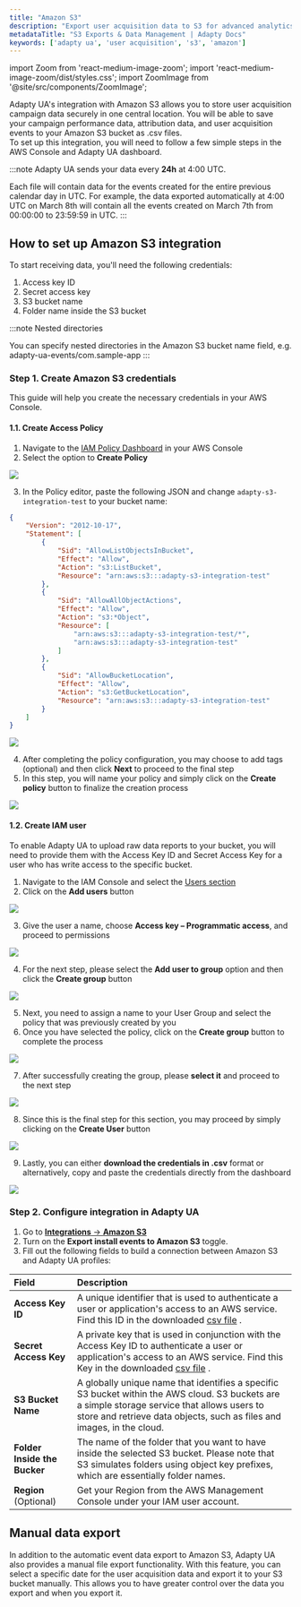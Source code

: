 ```yaml
---
title: "Amazon S3"
description: "Export user acquisition data to S3 for advanced analytics and reporting."
metadataTitle: "S3 Exports & Data Management | Adapty Docs"
keywords: ['adapty ua', 'user acquisition', 's3', 'amazon']
---
```


import Zoom from 'react-medium-image-zoom';
import 'react-medium-image-zoom/dist/styles.css';
import ZoomImage from '@site/src/components/ZoomImage';

Adapty UA's integration with Amazon S3 allows you to store user acquisition campaign data securely in one central location. You will be able to save your campaign performance data, attribution data, and user acquisition events to your Amazon S3 bucket as .csv files.  
To set up this integration, you will need to follow a few simple steps in the AWS Console and Adapty UA dashboard.

:::note
Adapty UA sends your data every **24h** at 4:00 UTC.

Each file will contain data for the events created for the entire previous calendar day in UTC. For example, the data exported automatically at 4:00 UTC on March 8th will contain all the events created on March 7th from 00:00:00 to 23:59:59 in UTC.
:::

## How to set up Amazon S3 integration

To start receiving data, you'll need the following credentials:

1. Access key ID
2. Secret access key
3. S3 bucket name
4. Folder name inside the S3 bucket

:::note
Nested directories

You can specify nested directories in the Amazon S3 bucket name field, e.g. adapty-ua-events/com.sample-app
:::

### Step 1. Create Amazon S3 credentials

This guide will help you create the necessary credentials in your AWS Console.

#### 1.1. Create Access Policy

1. Navigate to the [IAM Policy Dashboard](https://us-east-1.console.aws.amazon.com/iamv2/home?region=us-east-1#/policies) in your AWS Console
2. Select the option to **Create Policy**

<Zoom>
  <img src={require('./img/7af075c-CleanShot_2023-03-21_at_10.52.002x.webp').default}
  style={{
    border: '1px solid #727272', /* border width and color */
    width: '700px', /* image width */
    display: 'block', /* for alignment */
    margin: '0 auto' /* center alignment */
  }}
/>
</Zoom>

3. In the Policy editor, paste the following JSON and change `adapty-s3-integration-test` to your bucket name:

```json showLineNumbers title="Json"
{
    "Version": "2012-10-17",
    "Statement": [
        {
            "Sid": "AllowListObjectsInBucket",
            "Effect": "Allow",
            "Action": "s3:ListBucket",
            "Resource": "arn:aws:s3:::adapty-s3-integration-test"
        },
        {
            "Sid": "AllowAllObjectActions",
            "Effect": "Allow",
            "Action": "s3:*Object",
            "Resource": [
                "arn:aws:s3:::adapty-s3-integration-test/*",
                "arn:aws:s3:::adapty-s3-integration-test"
            ]
        },
        {
            "Sid": "AllowBucketLocation",
            "Effect": "Allow",
            "Action": "s3:GetBucketLocation",
            "Resource": "arn:aws:s3:::adapty-s3-integration-test"
        }
    ]
}
```

<Zoom>
  <img src={require('./img/d4e474a-CleanShot_2023-03-21_at_10.56.212x.webp').default}
  style={{
    border: '1px solid #727272', /* border width and color */
    width: '700px', /* image width */
    display: 'block', /* for alignment */
    margin: '0 auto' /* center alignment */
  }}
/>
</Zoom>

4. After completing the policy configuration, you may choose to add tags (optional) and then click **Next** to proceed to the final step
5. In this step, you will name your policy and simply click on the **Create policy** button to finalize the creation process

<Zoom>
  <img src={require('./img/7dcb02f-CleanShot_2023-03-21_at_11.03.372x.webp').default}
  style={{
    border: '1px solid #727272', /* border width and color */
    width: '700px', /* image width */
    display: 'block', /* for alignment */
    margin: '0 auto' /* center alignment */
  }}
/>
</Zoom>

#### 1.2. Create IAM user

To enable Adapty UA to upload raw data reports to your bucket, you will need to provide them with the Access Key ID and Secret Access Key for a user who has write access to the specific bucket.

1. Navigate to the IAM Console and select the [Users section](https://console.aws.amazon.com/iamv2/home#/users)
2. Click on the **Add users** button

<Zoom>
  <img src={require('./img/bb612c8-CleanShot_2023-03-21_at_11.12.392x.webp').default}
  style={{
    border: '1px solid #727272', /* border width and color */
    width: '700px', /* image width */
    display: 'block', /* for alignment */
    margin: '0 auto' /* center alignment */
  }}
/>
</Zoom>

3. Give the user a name, choose **Access key – Programmatic access**, and proceed to permissions

<Zoom>
  <img src={require('./img/467ee4d-j6aoX.webp').default}
  style={{
    border: '1px solid #727272', /* border width and color */
    width: '700px', /* image width */
    display: 'block', /* for alignment */
    margin: '0 auto' /* center alignment */
  }}
/>
</Zoom>

4. For the next step, please select the **Add user to group** option and then click the **Create group** button

<Zoom>
  <img src={require('./img/bfd0e80-CleanShot_2023-03-21_at_11.24.592x.webp').default}
  style={{
    border: '1px solid #727272', /* border width and color */
    width: '700px', /* image width */
    display: 'block', /* for alignment */
    margin: '0 auto' /* center alignment */
  }}
/>
</Zoom>

5. Next, you need to assign a name to your User Group and select the policy that was previously created by you
6. Once you have selected the policy, click on the **Create group** button to complete the process

<Zoom>
  <img src={require('./img/df29c12-CleanShot_2023-03-21_at_11.28.052x.webp').default}
  style={{
    border: '1px solid #727272', /* border width and color */
    width: '700px', /* image width */
    display: 'block', /* for alignment */
    margin: '0 auto' /* center alignment */
  }}
/>
</Zoom>

7. After successfully creating the group, please **select it** and proceed to the next step

<Zoom>
  <img src={require('./img/1f3722e-CleanShot_2023-03-21_at_11.36.192x.webp').default}
  style={{
    border: '1px solid #727272', /* border width and color */
    width: '700px', /* image width */
    display: 'block', /* for alignment */
    margin: '0 auto' /* center alignment */
  }}
/>
</Zoom>

8. Since this is the final step for this section, you may proceed by simply clicking on the **Create User** button

<Zoom>
  <img src={require('./img/ea43722-CleanShot_2023-03-21_at_11.40.462x.webp').default}
  style={{
    border: '1px solid #727272', /* border width and color */
    width: '700px', /* image width */
    display: 'block', /* for alignment */
    margin: '0 auto' /* center alignment */
  }}
/>
</Zoom>

9. Lastly, you can either **download the credentials in .csv** format or alternatively, copy and paste the credentials directly from the dashboard

<Zoom>
  <img src={require('./img/bcf35e1-S3created.webp').default}
  style={{
    border: '1px solid #727272', /* border width and color */
    width: '700px', /* image width */
    display: 'block', /* for alignment */
    margin: '0 auto' /* center alignment */
  }}
/>
</Zoom>

### Step 2. Configure integration in Adapty UA

1. Go to [**Integrations** -> **Amazon S3**](https://app.adapty.io/ua/integrations/s3)
2. Turn on the **Export install events to Amazon S3** toggle.
3. Fill out the following fields to build a connection between Amazon S3 and Adapty UA profiles:

| Field                        | Description                                                  |
|:-----------------------------| :----------------------------------------------------------- |
| **Access Key ID**            | A unique identifier that is used to authenticate a user or application's access to an AWS service.  Find this ID in the downloaded [csv file](ua-amazon-s3#how-to-create-amazon-s3-credentials) . |
| **Secret Access Key**        | A private key that is used in conjunction with the Access Key ID to authenticate a user or application's access to an AWS service. Find this Key in the downloaded  [csv file](ua-amazon-s3#how-to-create-amazon-s3-credentials) . |
| **S3 Bucket Name**           | A globally unique name that identifies a specific S3 bucket within the AWS cloud. S3 buckets are a simple storage service that allows users to store and retrieve data objects, such as files and images, in the cloud. |
| **Folder Inside the Bucker** | The  name of the folder that you want to have inside the selected S3 bucket. Please note that S3 simulates folders using object key prefixes, which are essentially folder names. |
| **Region** (Optional)         | Get your Region from the AWS Management Console under your IAM user account.                                                                                                                                                                                  |

<ZoomImage id="ua-amazon-s3.webp" width="700px" />

## Manual data export

In addition to the automatic event data export to Amazon S3, Adapty UA also provides a manual file export functionality. With this feature, you can select a specific date for the user acquisition data and export it to your S3 bucket manually. This allows you to have greater control over the data you export and when you export it. 

